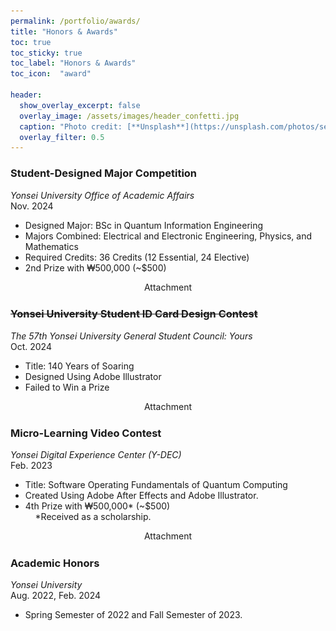 ```yaml
---
permalink: /portfolio/awards/
title: "Honors & Awards"
toc: true
toc_sticky: true
toc_label: "Honors & Awards"
toc_icon:  "award"

header:
  show_overlay_excerpt: false
  overlay_image: /assets/images/header_confetti.jpg
  caption: "Photo credit: [**Unsplash**](https://unsplash.com/photos/selective-focus-photography-of-multicolored-confetti-lot-Xaanw0s0pMk)"
  overlay_filter: 0.5
---
```


### Student-Designed Major Competition

*Yonsei University Office of Academic Affairs*
<br>Nov. 2024

- Designed Major: BSc in Quantum Information Engineering
- Majors Combined: Electrical and Electronic Engineering, Physics, and Mathematics
- Required Credits: 36 Credits (12 Essential, 24 Elective)
- 2nd Prize with ₩500,000 (~$500)

<div style="text-align: center;">
  <a class="btn btn--info" onclick="toggleContent(this)">
      <i class="toggle-icon" data-feather="chevron-right" style="vertical-align: middle; width: 1.5em; height:1.5em;"></i>Attachment
  </a>
</div>
<div class="attachment" style="display: none;">
  <img src="/assets/images/attachment_flowchart.png" alt="Course Flowchart"/>
</div>



### ~~Yonsei University Student ID Card Design Contest~~

*The 57th Yonsei University General Student Council: Yours*
<br>Oct. 2024

- Title: 140 Years of Soaring
- Designed Using Adobe Illustrator
- Failed to Win a Prize

<div style="text-align: center;">
  <a class="btn btn--info" onclick="toggleContent(this)">
      <i class="toggle-icon" data-feather="chevron-right" style="vertical-align: middle; width: 1.5em; height:1.5em;"></i>Attachment
  </a>
</div>
<div class="attachment" style="display: none;">
  <img src="/assets/images/attachment_id_card.png" alt="ID Card"/>
</div>



### Micro-Learning Video Contest

*Yonsei Digital Experience Center (Y-DEC)*
<br>Feb. 2023

- Title: Software Operating Fundamentals of Quantum Computing
- Created Using Adobe After Effects and Adobe Illustrator.
- 4th Prize with ₩500,000* (~$500)<br>&nbsp;&nbsp;&nbsp;&nbsp;*Received as a scholarship.

<div style="text-align: center;">
  <a class="btn btn--info" onclick="toggleContent(this)">
      <i class="toggle-icon" data-feather="chevron-right" style="vertical-align: middle; width: 1.5em; height:1.5em;"></i>Attachment
  </a>
</div>
<div class="attachment" style="display: none;">
    <iframe width="160"  height="90"
            src="https://www.youtube.com/embed/a-GB1bWfljM?si=Ypsa5zVoIsZX40aq" 
            title="YouTube video player" 
            frameborder="0" 
            allow="accelerometer; autoplay; clipboard-write; encrypted-media; gyroscope; picture-in-picture; web-share" 
            referrerpolicy="strict-origin-when-cross-origin" 
            allowfullscreen>
    </iframe>
</div>



### Academic Honors

*Yonsei University*
<br>Aug. 2022, Feb. 2024

- Spring Semester of 2022 and Fall Semester of 2023.